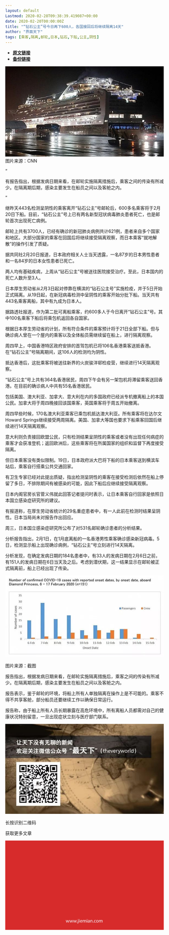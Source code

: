 ```yaml
---
layout: default
Lastmod: 2020-02-28T09:38:39.419087+00:00
date: 2020-02-20T00:00:00Z
title: "“钻石公主”号今日再下600人，各国接回后将继续隔离14天"
author: "界面天下"
tags: [乘客,隔离,邮轮,日本,钻石,下船,公主,阴性]
---
```


* [**原文链接**](http://mp.weixin.qq.com/s?__biz=MjM5NTE0ODc2Nw==&amp;mid=2650463860&amp;idx=4&amp;sn=c5f2f096fcca315c04335baf669f83b2&amp;chksm=bef298c4898511d2fbc07aa9809492031e6557185a8ca69af4592734f7336f897478610b7fbe#rd)
* [**备份链接**](http://archive.today/BSVRx)


![](/images/post/f04b09b2c8914ba8d439d427d1fbe186.jpg)图片来源：CNN

“

  

有报告指出，根据发病日期来看，在邮轮实施隔离措施后，乘客之间的传染有所减少。在隔离期后期，感染主要发生在船员之间以及客舱之内。

  

”

继昨天443名检测呈阴性的乘客离开“钻石公主”号邮轮后，600多名乘客将于2月20日下船。目前，“钻石公主”号上已有两名新型冠状病毒肺炎患者死亡，也是邮轮首次出现死亡病例。  

邮轮上共有3700人，已经有确诊的新冠肺炎病例共计621例，患者来自多个国家和地区。大部分国家的乘客在回国后将继续接受隔离观察，而日本乘客“就地解散”的操作引发了质疑。

据共同社2月20日报道，日本政府相关人士当天透露，一名87岁的日本男性患者和一名84岁的日本女性患者已死亡。

两人均有基础疾病，上周从“钻石公主”号被送往医院接受治疗。至此，日本国内的死亡人数升至3人。

日本厚生劳动省从2月3日起对停靠在横滨的“钻石公主号”实施检疫，并于5日开始正式隔离。从19日起，在新冠病毒检测中呈阴性的乘客开始分批下船。当天共有443名乘客离船，其中有九成为日本人。

据路透社报道，作为第二批可离船乘客，约600多人于今日离开“钻石公主”号。其中100名乘客下船后将乘包机返回各自国家。

根据日本厚生劳动省的计划，所有符合条件的乘客预计将于21日全部下船。但与确诊病人曾在一个屋内的乘客以及全体船员需继续留在船上，进行隔离观察。

周四早上，中国香港特区政府安排的首驾包机已将106名香港乘客送抵香港。在“钻石公主”号隔离期间，这106人的检测均为阴性。

抵达香港后，这批乘客将被送往新界的火炭骏洋邨检疫营，继续进行14天隔离观察。

“钻石公主”号上共有364名香港居民，周四下午会有另一架包机将滞留乘客送回香港。在目前的确诊病人中共有55名香港居民。

包括美国、澳大利亚、加拿大、意大利在内的多国政府已经派专机撤离船上的本国公民。加拿大将于周四晚接回该国乘客，英国乘客将于周五开始撤离。

周四早些时候，170名澳大利亚乘客已乘包机抵达澳大利亚。所有乘客将在达尔文Howard Springs继续接受两周隔离。美国、加拿大等国也要求下船乘客回国后继续进行14天隔离观察。

意大利则负责接回欧盟公民，只有检测结果呈阴性的乘客或者没有出现任何病症的乘客才会获准登机；返回欧洲后，这些乘客将在所属国家的组织和监督下再度接受隔离。

但日本乘客没有类似限制。19日，日本政府派大巴将下船的日本乘客送到横滨车站后，乘客自行搭乘公共交通回家。

有卫生专家已经对此提出质疑，指出检测呈阴性的乘客在接受检测后依然在船上停留了多日，不排除期间有被感染的可能，因此下船后应继续接受隔离观察。

日本内阁官房长官菅义伟就此回答记者提问时表示，让日本乘客自行回家是依照日本国立感染症研究所的建议。

有报道称，在厚生劳动省统计的29名重症患者中，有一人此前在检测时结果呈阴性。日本当局尚未对报告作出回应。

周三，日本国立感染症研究所公布了对531名邮轮确诊患者的分析结果。

分析报告指出，2月1日，在1月底离船的一名香港男性乘客确诊感染新冠病毒。5日，检测显示船上出现确诊病例，“钻石公主”号立刻进行14天隔离。

分析发现，在确定发病日期的184名患者中，有33人的发病日期在2月6日之前，有151人的发病日期在6日当天及之后。考虑到潜伏期，这一结果显示在邮轮被正式隔离前，船上已经出现了传染。

![](/images/post/659448307390c3d75264ecdfbfea8bf0.jpg)

图片来源：截图

报告指出，根据发病日期来看，在邮轮实施隔离措施后，乘客之间的传染有所减少。在隔离期后期，感染主要发生在船员之间以及客舱之内。

报告表示，鉴于邮轮的环境，将船上所有人单独隔离在操作上是不可能的。乘客不得不共享客舱，部分船员还要继续工作以确保日常运行。

报告称，由于船上所有人员长期暴露在高危环境中，所有离船人员都需对自己的健康状况特别留意，一旦出现症状立刻与医疗部门联系。

![](/images/post/0bb69944cbb9ec0040e197ec43dcf692.jpg)

长按识别二维码  

获取更多文章

![](/images/post/3ef9527fd7edfb43b0c70486c7a956af.jpg)

